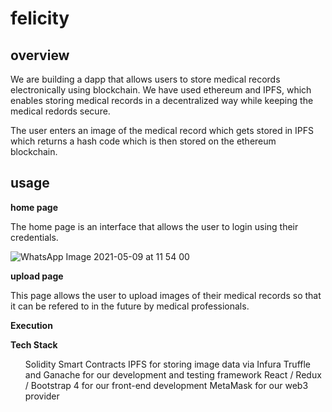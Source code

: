 # felicity
## overview 

We are building a dapp that allows users to store medical records electronically using blockchain. We have used ethereum and IPFS, which enables storing medical records in a decentralized way while keeping the medical redords secure.

The user enters an image of the medical record which gets stored in IPFS which returns a hash code which is then stored on the ethereum blockchain. 


## usage 

**home page**

The home page is an interface that allows the user to login using their credentials. 

![WhatsApp Image 2021-05-09 at 11 54 00](https://user-images.githubusercontent.com/66299710/117670846-e1ce4f00-b1c5-11eb-8791-3178b374ec45.jpeg)

**upload page**

This page allows the user to upload images of their medical records so that it can be refered to in the future by medical professionals. 


**Execution**

**Tech Stack**
<ul>
Solidity Smart Contracts
IPFS for storing image data via Infura
Truffle and Ganache for our development and testing framework
React / Redux / Bootstrap 4 for our front-end development
MetaMask for our web3 provider
  </ul>
